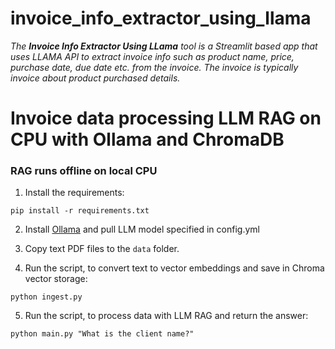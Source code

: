 # invoice_info_extractor_using_llama
 
 *The **Invoice Info Extractor Using LLama** tool is a Streamlit based app that uses LLAMA API to extract invoice info such as product name, price, purchase date, due date etc. from the invoice. The invoice is typically invoice about product purchased details.*<br>


# Invoice data processing LLM RAG on CPU with Ollama and ChromaDB

### RAG runs offline on local CPU
   
1. Install the requirements: 

```
pip install -r requirements.txt
```

2. Install <a href="https://ollama.ai">Ollama</a> and pull LLM model specified in config.yml

3. Copy text PDF files to the `data` folder.
   
4. Run the script, to convert text to vector embeddings and save in Chroma vector storage: 

```
python ingest.py
```

5. Run the script, to process data with LLM RAG and return the answer: 

```
python main.py "What is the client name?"
```
